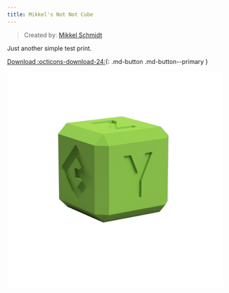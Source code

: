 ```yaml
---
title: Mikkel's Not Not Cube
---
```


> Created by: [Mikkel Schmidt](https://github.com/miklschmidt)

Just another simple test print.

[Download :octicons-download-24:](../stl/eva_30mm_calibration_cube.stl){: .md-button .md-button--primary }


![not_cube](assets/not_not_cube.png)
